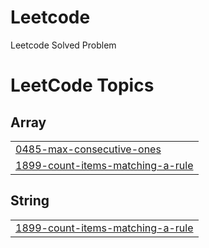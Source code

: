 # Leetcode
Leetcode Solved Problem

<!---LeetCode Topics Start-->
# LeetCode Topics
## Array
|  |
| ------- |
| [0485-max-consecutive-ones](https://github.com/naveen-kumar-30/Leetcode/tree/master/0485-max-consecutive-ones) |
| [1899-count-items-matching-a-rule](https://github.com/naveen-kumar-30/Leetcode/tree/master/1899-count-items-matching-a-rule) |
## String
|  |
| ------- |
| [1899-count-items-matching-a-rule](https://github.com/naveen-kumar-30/Leetcode/tree/master/1899-count-items-matching-a-rule) |
<!---LeetCode Topics End-->